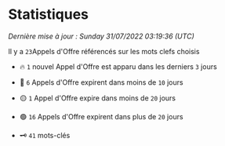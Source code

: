 # Statistiques


_Dernière mise à jour : Sunday 31/07/2022 03:19:36 (UTC)_ 

Il y a `23`Appels d'Offre référencés sur les mots clefs choisis

- 🔥 `1` nouvel Appel d'Offre est apparu dans les derniers `3` jours
- 🔴  `6` Appels d'Offre expirent dans moins de `10` jours
- 🟡  `1` Appel d'Offre expire dans moins de `20` jours
- 🟢  `16` Appels d'Offre expirent dans plus de `20` jours

- 🗝 `41` mots-clés